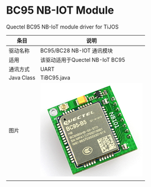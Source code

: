 # BC95 NB-IOT Module
 Quectel BC95 NB-IoT  module driver for TiJOS

| 条目       | 说明                            |
| ---------- | ------------------------------- |
| 驱动名称   | BC95/BC28 NB-IOT 通讯模块       |
| 适用       | 该驱动适用于Quectel NB-IoT BC95 |
| 通讯方式   | UART                            |
| Java Class | TiBC95.java                     |
| 图片       | ![bc95](./img/bc95.png)         |
|            |                                 |

